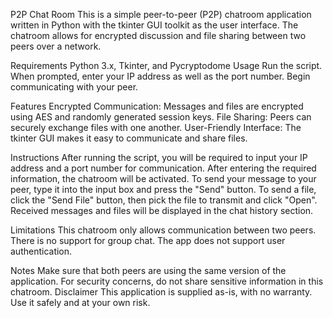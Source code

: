 P2P Chat Room
This is a simple peer-to-peer (P2P) chatroom application written in Python with the tkinter GUI toolkit as the user interface. The chatroom allows for encrypted discussion and file sharing between two peers over a network.


Requirements
Python 3.x, Tkinter, and Pycryptodome
Usage
Run the script.
When prompted, enter your IP address as well as the port number.
Begin communicating with your peer.

Features
Encrypted Communication: Messages and files are encrypted using AES and randomly generated session keys.
File Sharing: Peers can securely exchange files with one another.
User-Friendly Interface: The tkinter GUI makes it easy to communicate and share files.

Instructions
After running the script, you will be required to input your IP address and a port number for communication.
After entering the required information, the chatroom will be activated.
To send your message to your peer, type it into the input box and press the "Send" button.
To send a file, click the "Send File" button, then pick the file to transmit and click "Open".
Received messages and files will be displayed in the chat history section.

Limitations
This chatroom only allows communication between two peers.
There is no support for group chat.
The app does not support user authentication.

Notes
Make sure that both peers are using the same version of the application.
For security concerns, do not share sensitive information in this chatroom.
Disclaimer
This application is supplied as-is, with no warranty. Use it safely and at your own risk.
